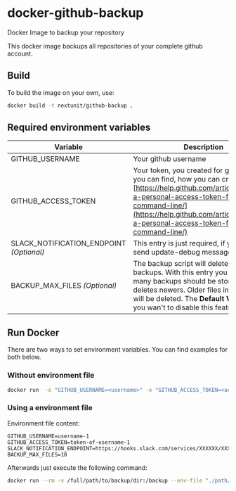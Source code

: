 # docker-github-backup
Docker Image to backup your repository

This docker image backups all repositories of your complete github account.

## Build

To build the image on your own, use:

```bash
docker build -t nextunit/github-backup .
```

## Required environment variables

|Variable|Description|
|--|--|
|GITHUB_USERNAME|Your github username|
|GITHUB_ACCESS_TOKEN|Your token, you created for github. Here you can find, how you can create one: [https://help.github.com/articles/creating-a-personal-access-token-for-the-command-line/](https://help.github.com/articles/creating-a-personal-access-token-for-the-command-line/)|
|SLACK_NOTIFICATION_ENDPOINT *(Optional)*|This entry is just required, if you'd like to send update-debug messages to slack.|
|BACKUP_MAX_FILES *(Optional)*|The backup script will delete older backups. With this entry you define how many backups should be stored before it deletes newers. Older files in the directory will be deleted. The **Default Value is 5**. If you wan't to disable this feature, use 0.|

## Run Docker

There are two ways to set environment variables. You can find examples for both below.

### Without environment file

```bash
docker run  -e "GITHUB_USERNAME=<username>" -e "GITHUB_ACCESS_TOKEN=<access-token>" -e "SLACK_NOTIFICATION_ENDPOINT=<slack>" -e "BACKUP_MAX_FILES=<number of files, that should be available>" -v /full/path/to/backup/dir:/backup --rm nextunit/github-backup
```

### Using a environment file

Environment file content:

```text
GITHUB_USERNAME=username-1
GITHUB_ACCESS_TOKEN=token-of-username-1
SLACK_NOTIFICATION_ENDPOINT=https://hooks.slack.com/services/XXXXXX/XXXXXXXX/XXxxXXxx
BACKUP_MAX_FILES=10
```

Afterwards just execute the following command:

```bash
docker run --rm -v /full/path/to/backup/dir:/backup --env-file "./path/to/environment-file.conf" nextunit/github-backup
```